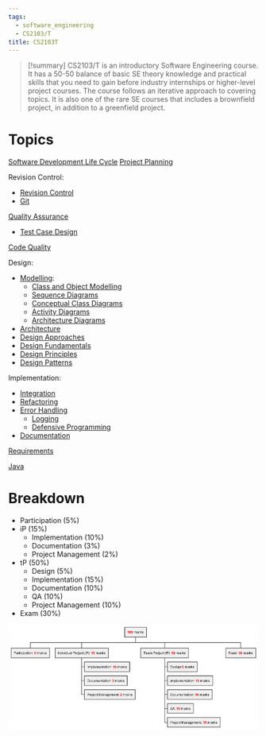 ```yaml
---
tags:
  - software_engineering
  - CS2103/T
title: CS2103T
---
```

> [!summary]
> CS2103/T is an introductory Software Engineering course. It has a 50-50 balance of basic SE theory knowledge and practical skills that you need to gain before industry internships or higher-level project courses. The course follows an iterative approach to covering topics. It is also one of the rare SE courses that includes a brownfield project, in addition to a greenfield project.

# Topics

[Software Development Life Cycle](notes/Software%20Development%20Life%20Cycle.md)
[Project Planning](notes/Project%20Planning.md)

Revision Control:
- [Revision Control](notes/Revision%20Control.md)
- [Git](notes/Git.md)

[Quality Assurance](notes/Quality%20Assurance.md)
- [Test Case Design](notes/Test%20Case%20Design.md)

[Code Quality](notes/Code%20Quality.md)

Design:
- [Modelling](notes/Modelling.md):
	- [Class and Object Modelling](notes/Class%20and%20Object%20Modelling.md)
	- [Sequence Diagrams](notes/Sequence%20Diagrams.md)
	- [Conceptual Class Diagrams](Conceptual%20Class%20Diagrams.md)
	- [Activity Diagrams](Activity%20Diagrams.md)
	- [Architecture Diagrams](Architecture%20Diagrams.md)
- [Architecture](notes/Architecture.md)
- [Design Approaches](notes/Design%20Approaches.md)
- [Design Fundamentals](notes/Design%20Fundamentals.md)
- [Design Principles](notes/Design%20Principles.md)
- [Design Patterns](notes/Design%20Patterns.md)

Implementation:
- [Integration](notes/Integration.md)
- [Refactoring](notes/Refactoring.md)
- [Error Handling](notes/Error%20Handling.md)
	- [Logging](notes/Logging.md)
	-  [Defensive Programming](notes/Defensive%20Programming.md)
- [Documentation](notes/Documentation.md)

[Requirements](notes/Requirements.md)

[Java](notes/Java.md)
# Breakdown

- Participation (5%)
- iP (15%)
	- Implementation (10%)
	- Documentation (3%)
	- Project Management (2%)
- tP (50%)
	- Design (5%)
	- Implementation (15%)
	- Documentation (10%)
	- QA (10%)
	- Project Management (10%)
- Exam (30%)

![](media/Pasted%20image%2020240805004926.png) 